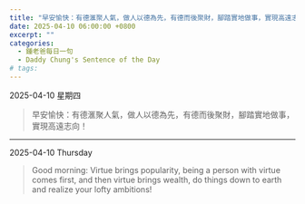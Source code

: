 ```yaml
---
title: "早安愉快：有德滙聚人氣，做人以德為先，有德而後聚財，腳踏實地做事，實現高遠志向！ <br> Good morning: Virtue brings popularity, being a person with virtue comes first, and then virtue brings wealth, do things down to earth and realize your lofty ambitions!"
date: 2025-04-10 06:00:00 +0800
excerpt: ""
categories:
  - 鍾老爸每日一句
  - Daddy Chung's Sentence of the Day
# tags:
---
```


2025-04-10 星期四

> 早安愉快：有德滙聚人氣，做人以德為先，有德而後聚財，腳踏實地做事，實現高遠志向！

---

2025-04-10 Thursday

> Good morning: Virtue brings popularity, being a person with virtue comes first, and then virtue brings wealth, do things down to earth and realize your lofty ambitions!
